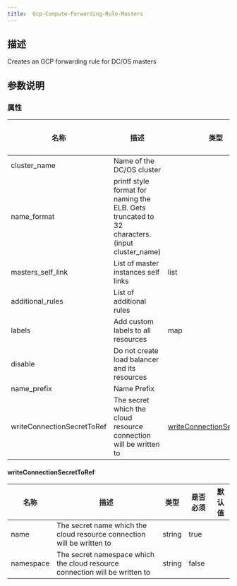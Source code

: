 ```yaml
---
title:  Gcp-Compute-Forwarding-Rule-Masters
---
```


## 描述

Creates an GCP forwarding rule for DC/OS masters

## 参数说明


### 属性

 名称 | 描述 | 类型 | 是否必须 | 默认值 
 ------------ | ------------- | ------------- | ------------- | ------------- 
 cluster_name | Name of the DC/OS cluster |  | true |  
 name_format | printf style format for naming the ELB. Gets truncated to 32 characters. (input cluster_name) |  | false |  
 masters_self_link | List of master instances self links | list | false |  
 additional_rules | List of additional rules |  | false |  
 labels | Add custom labels to all resources | map | false |  
 disable | Do not create load balancer and its resources |  | false |  
 name_prefix | Name Prefix |  | false |  
 writeConnectionSecretToRef | The secret which the cloud resource connection will be written to | [writeConnectionSecretToRef](#writeConnectionSecretToRef) | false |  


#### writeConnectionSecretToRef

 名称 | 描述 | 类型 | 是否必须 | 默认值 
 ------------ | ------------- | ------------- | ------------- | ------------- 
 name | The secret name which the cloud resource connection will be written to | string | true |  
 namespace | The secret namespace which the cloud resource connection will be written to | string | false |  
